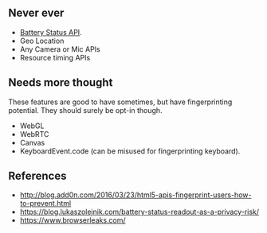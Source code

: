 ## Never ever
* [Battery Status API](https://www.w3.org/TR/battery-status/).
* Geo Location
* Any Camera or Mic APIs
* Resource timing APIs

## Needs more thought
These features are good to have sometimes, but have fingerprinting potential. They should surely be opt-in though.
* WebGL
* WebRTC
* Canvas
* KeyboardEvent.code (can be misused for fingerprinting keyboard).


## References
* http://blog.add0n.com/2016/03/23/html5-apis-fingerprint-users-how-to-prevent.html
* https://blog.lukaszolejnik.com/battery-status-readout-as-a-privacy-risk/
* https://www.browserleaks.com/